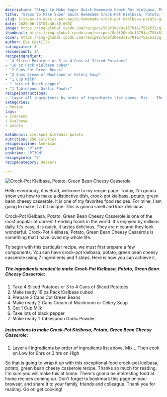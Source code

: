 ```yaml
---
description: "Steps to Make Super Quick Homemade Crock-Pot Kielbasa, Potato, Green Bean Cheesy Casserole"
title: "Steps to Make Super Quick Homemade Crock-Pot Kielbasa, Potato, Green Bean Cheesy Casserole"
slug: 8-steps-to-make-super-quick-homemade-crock-pot-kielbasa-potato-green-bean-cheesy-casserole
date: 2020-06-26T01:40:39.069Z
image: https://img-global.cpcdn.com/recipes/5c8f20ee3c15791a/751x532cq70/crock-pot-kielbasa-potato-green-bean-cheesy-casserole-recipe-main-photo.jpg
thumbnail: https://img-global.cpcdn.com/recipes/5c8f20ee3c15791a/751x532cq70/crock-pot-kielbasa-potato-green-bean-cheesy-casserole-recipe-main-photo.jpg
cover: https://img-global.cpcdn.com/recipes/5c8f20ee3c15791a/751x532cq70/crock-pot-kielbasa-potato-green-bean-cheesy-casserole-recipe-main-photo.jpg
author: Eva Castillo
ratingvalue: 3
reviewcount: 14
recipeingredient:
- "4 Sliced Potatoes or 3 to 4 Cans of Sliced Potatoes"
- "16 oz Pack Kielbasa cubed"
- "2 Cans Cut Green Beans"
- "2 Cans Cream of Mushroom or Celery Soup"
- "1 Cup Milk"
- " lots of black pepper"
- "1 Tablespoon Garlic Powder"
recipeinstructions:
- "Layer all ingredients by order of ingredients list above. Mix... Then cook on Low for 6hrs or 3 hrs on High"
categories:
- Recipe
tags:
- crockpot
- kielbasa
- potato

katakunci: crockpot kielbasa potato 
nutrition: 258 calories
recipecuisine: American
preptime: "PT14M"
cooktime: "PT39M"
recipeyield: "2"
recipecategory: Dessert

---
```



![Crock-Pot Kielbasa, Potato, Green Bean Cheesy Casserole](https://img-global.cpcdn.com/recipes/5c8f20ee3c15791a/751x532cq70/crock-pot-kielbasa-potato-green-bean-cheesy-casserole-recipe-main-photo.jpg)

Hello everybody, it is Brad, welcome to my recipe page. Today, I'm gonna show you how to make a distinctive dish, crock-pot kielbasa, potato, green bean cheesy casserole. It is one of my favorites food recipes. For mine, I am going to make it a bit unique. This is gonna smell and look delicious.



Crock-Pot Kielbasa, Potato, Green Bean Cheesy Casserole is one of the most popular of current trending foods in the world. It's enjoyed by millions daily. It's easy, it is quick, it tastes delicious. They are nice and they look wonderful. Crock-Pot Kielbasa, Potato, Green Bean Cheesy Casserole is something that I have loved my whole life.


To begin with this particular recipe, we must first prepare a few components. You can have crock-pot kielbasa, potato, green bean cheesy casserole using 7 ingredients and 1 steps. Here is how you can achieve it.

##### The ingredients needed to make Crock-Pot Kielbasa, Potato, Green Bean Cheesy Casserole:

1. Take 4 Sliced Potatoes or 3 to 4 Cans of Sliced Potatoes
1. Make ready 16 oz Pack Kielbasa cubed
1. Prepare 2 Cans Cut Green Beans
1. Make ready 2 Cans Cream of Mushroom or Celery Soup
1. Get 1 Cup Milk
1. Take  lots of black pepper
1. Make ready 1 Tablespoon Garlic Powder




##### Instructions to make Crock-Pot Kielbasa, Potato, Green Bean Cheesy Casserole:

1. Layer all ingredients by order of ingredients list above. Mix... Then cook on Low for 6hrs or 3 hrs on High




So that is going to wrap it up with this exceptional food crock-pot kielbasa, potato, green bean cheesy casserole recipe. Thanks so much for reading. I'm sure you will make this at home. There's gonna be interesting food at home recipes coming up. Don't forget to bookmark this page on your browser, and share it to your family, friends and colleague. Thank you for reading. Go on get cooking!
